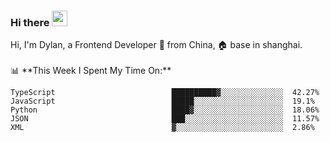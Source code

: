 ### Hi there <img src="https://media.giphy.com/media/hvRJCLFzcasrR4ia7z/giphy.gif" width="25px">

<!-- ![visitors](https://visitor-badge.glitch.me/badge?page_id=dislfyer.dislfyer) --!>

Hi, I'm Dylan, a Frontend Developer 🚀 from China, 🏠 base in shanghai.
<br/>
<br/>

📊 **This Week I Spent My Time On:**


<!--START_SECTION:waka-->

```text
TypeScript                          ██████████▓░░░░░░░░░░░░░░  42.27%
JavaScript                          █████░░░░░░░░░░░░░░░░░░░░  19.1%
Python                              ████▓░░░░░░░░░░░░░░░░░░░░  18.06%
JSON                                ███░░░░░░░░░░░░░░░░░░░░░░  11.57%
XML                                 ▓░░░░░░░░░░░░░░░░░░░░░░░░  2.86%
```

<!--END_SECTION:waka-->

<!--
**About Me:**
 -->
